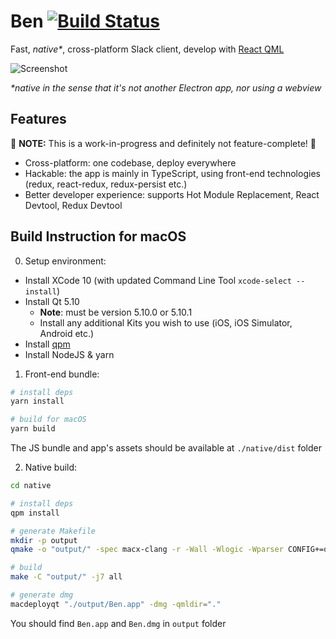 # Ben [![Build Status](https://travis-ci.com/longseespace/ben.svg?branch=develop)](https://travis-ci.com/longseespace/ben)
Fast, _native*_, cross-platform Slack client, develop with [React QML][react-qml] 

![Screenshot](docs/screenshot.png?raw=true "Screenshot")

_*native in the sense that it's not another Electron app, nor using a webview_

## Features
🚧 **NOTE:** This is a work-in-progress and definitely not feature-complete! 🚧

- Cross-platform: one codebase, deploy everywhere
- Hackable: the app is mainly in TypeScript, using front-end technologies (redux, react-redux, redux-persist etc.)
- Better developer experience: supports Hot Module Replacement, React Devtool, Redux Devtool

## Build Instruction for macOS

0. Setup environment:
- Install XCode 10 (with updated Command Line Tool `xcode-select --install`)
- Install Qt 5.10
  - **Note**: must be version 5.10.0 or 5.10.1
  - Install any additional Kits you wish to use (iOS, iOS Simulator, Android etc.)
- Install [qpm][qpm]
- Install NodeJS & yarn

1. Front-end bundle:
```bash
# install deps
yarn install

# build for macOS
yarn build
```

The JS bundle and app's assets should be available at `./native/dist` folder

2. Native build:
```bash
cd native

# install deps
qpm install

# generate Makefile
mkdir -p output
qmake -o "output/" -spec macx-clang -r -Wall -Wlogic -Wparser CONFIG+=qtquickcompiler CONFIG+=release PRODUCTION=true "Ben.pro"

# build
make -C "output/" -j7 all

# generate dmg
macdeployqt "./output/Ben.app" -dmg -qmldir="."
```

You should find `Ben.app` and `Ben.dmg` in `output` folder

[react-qml]: https://github.com/longseespace/react-qml
[qpm]: https://www.qpm.io
